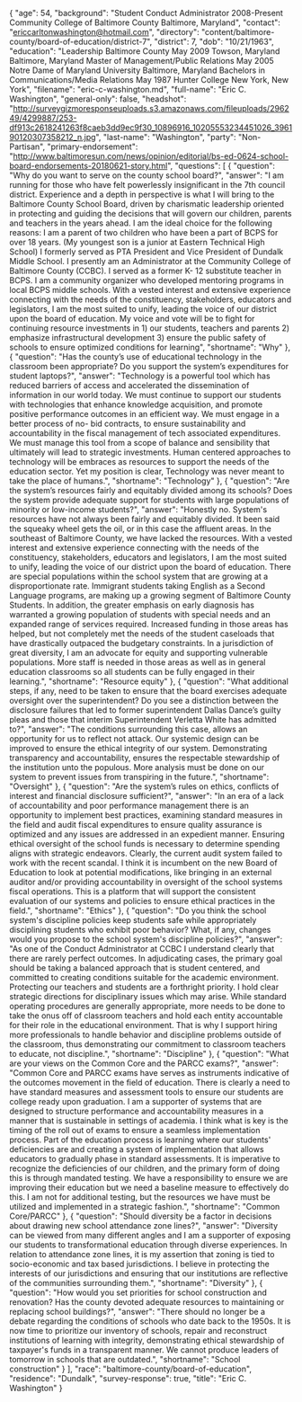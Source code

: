 {
  "age": 54,
  "background": "Student Conduct Administrator 2008-Present Community College of Baltimore County Baltimore, Maryland",
  "contact": "ericcarltonwashington@hotmail.com",
  "directory": "content/baltimore-county/board-of-education/district-7",
  "district": 7,
  "dob": "10/21/1963",
  "education": "Leadership Baltimore County May 2009 Towson, Maryland Baltimore, Maryland Master of Management/Public Relations May 2005 Notre Dame of Maryland University Baltimore, Maryland Bachelors in Communications/Media Relations May 1987 Hunter College New York, New York",
  "filename": "eric-c-washington.md",
  "full-name": "Eric C. Washington",
  "general-only": false,
  "headshot": "http://surveygizmoresponseuploads.s3.amazonaws.com/fileuploads/296249/4299887/253-df913c2618241263f8caeb3dd9ec9f30_10896916_10205553234451026_396190120307358212_n.jpg",
  "last-name": "Washington",
  "party": "Non-Partisan",
  "primary-endorsement": "http://www.baltimoresun.com/news/opinion/editorial/bs-ed-0624-school-board-endorsements-20180621-story.html",
  "questions": [
    {
      "question": "Why do you want to serve on the county school board?",
      "answer": "I am running for those who have felt powerlessly insignificant in the 7th council district.   Experience and a depth in perspective is what I will bring to the Baltimore County School Board, driven by charismatic leadership oriented in protecting and guiding the decisions that will govern our children, parents and teachers in the years ahead. I am the ideal choice for the following reasons:  I am a parent of two children who have been a part of BCPS for over 18 years. (My youngest son is a junior at Eastern Technical High School) I formerly served as PTA President and Vice President of Dundalk Middle School. I presently am an Administrator at the Community College of Baltimore County (CCBC). I served as a former K- 12 substitute teacher in BCPS. I am a community organizer who developed mentoring programs in local BCPS middle schools.  With a vested interest and extensive experience connecting with the needs of the constituency, stakeholders, educators and legislators, I am the most suited to unify, leading the voice of our district upon the board of education. My voice and vote will be to fight for continuing resource investments in 1) our students, teachers and parents 2) emphasize infrastructural development 3) ensure the public safety of schools to ensure optimized conditions for learning",
      "shortname": "Why"
    },
    {
      "question": "Has the county’s use of educational technology in the classroom been appropriate? Do you support the system’s expenditures for student laptops?",
      "answer": "Technology is a powerful tool which has reduced barriers of access and accelerated the dissemination of information in our world today. We must continue to support our students with technologies that enhance knowledge acquisition, and promote positive performance outcomes in an efficient way.  We must engage in a better process of no- bid contracts, to ensure sustainability and accountability in the fiscal management of tech associated expenditures. We must manage this tool from a scope of balance and sensibility that ultimately will lead to strategic investments.  Human centered approaches to technology will be embraces as resources to support the needs of the education sector. Yet my position is clear, Technology was never meant to take the place of humans.",
      "shortname": "Technology"
    },
    {
      "question": "Are the system’s resources fairly and equitably divided among its schools? Does the system provide adequate support for students with large populations of minority or low-income students?",
      "answer": "Honestly no.  System's resources have not always been fairly and equitably divided. It been said the squeaky wheel gets the oil, or in this case the affluent areas.  In the southeast of Baltimore County, we have lacked the resources. With a vested interest and extensive experience connecting with the needs of the constituency, stakeholders, educators and legislators, I am the most suited to unify, leading the voice of our district upon the board of education.   There are special populations within the school system that are growing at a disproportionate rate. Immigrant students taking English as a Second Language programs, are making up a growing segment of Baltimore County Students. In addition, the greater emphasis on early diagnosis has warranted a growing population of students with special needs and an expanded range of services required. Increased funding in those areas has helped, but not completely met the needs of the student caseloads that have drastically outpaced the budgetary constraints. In a jurisdiction of great diversity, I am an advocate for equity and supporting vulnerable populations. More staff is needed in those areas as well as in general education classrooms so all students can be fully engaged in their learning.",
      "shortname": "Resource equity"
    },
    {
      "question": "What additional steps, if any, need to be taken to ensure that the board exercises adequate oversight over the superintendent? Do you see a distinction between the disclosure failures that led to former superintendent Dallas Dance’s guilty pleas and those that interim Superintendent Verletta White has admitted to?",
      "answer": "The conditions surrounding this case, allows an opportunity for us to reflect not attack. Our systemic design can be improved to ensure the ethical integrity of our system.  Demonstrating transparency and accountability, ensures the respectable stewardship of the institution unto the populous. More analysis must be done on our system to prevent issues from transpiring in the future.",
      "shortname": "Oversight"
    },
    {
      "question": "Are the system’s rules on ethics, conflicts of interest and financial disclosure sufficient?",
      "answer": "In an era of a lack of accountability and poor performance management there is an opportunity to implement best practices, examining standard measures in the field and audit fiscal expenditures to ensure quality assurance is optimized and any issues are addressed in an expedient manner. Ensuring ethical oversight of the school funds is necessary to determine spending aligns with strategic endeavors. Clearly, the current audit system failed to work with the recent scandal. I think it is incumbent on the new Board of Education to look at potential modifications, like bringing in an external auditor and/or providing accountability in oversight of the school systems fiscal operations. This is a platform that will support the consistent evaluation of our systems and policies to ensure ethical practices in the field.",
      "shortname": "Ethics"
    },
    {
      "question": "Do you think the school system's discipline policies keep students safe while appropriately disciplining students who exhibit poor behavior? What, if any, changes would you propose to the school system's discipline policies?",
      "answer": "As one of the Conduct Administrator at CCBC I understand clearly that there are rarely perfect outcomes.  In adjudicating cases, the primary goal should be taking a balanced approach that is student centered, and committed to creating conditions suitable for the academic environment. Protecting our teachers and students are a forthright priority.  I hold clear strategic directions for disciplinary issues which may arise. While standard operating procedures are generally appropriate, more needs to be done to take the onus off of classroom teachers and hold each entity accountable for their role in the educational environment. That is why I support hiring more professionals to handle behavior and discipline problems outside of the classroom, thus demonstrating our commitment to classroom teachers to educate, not discipline.",
      "shortname": "Discipline"
    },
    {
      "question": "What are your views on the Common Core and the PARCC exams?",
      "answer": "Common Core and PARCC exams have serves as instruments indicative of the outcomes movement in the field of education. There is clearly a need to have standard measures and assessment tools to ensure our students are college ready upon graduation. I am a supporter of systems that are designed to structure performance and accountability measures in a manner that is sustainable in settings of academia. I think what is key is the timing of the roll out of exams to ensure a seamless implementation process. Part of the education process is learning where our students' deficiencies are and creating a system of implementation that allows educators to gradually phase in standard assessments. It is imperative to recognize the deficiencies of our children, and the primary form of doing this is through mandated testing. We have a responsibility to ensure we are improving their education but we need a baseline measure to effectively do this. I am not for additional testing, but the resources we have must be utilized and implemented in a strategic fashion.",
      "shortname": "Common Core/PARCC"
    },
    {
      "question": "Should diversity be a factor in decisions about drawing new school attendance zone lines?",
      "answer": "Diversity can be viewed from many different angles and I am a supporter of exposing our students to transformational education through diverse experiences. In relation to attendance zone lines, it is my assertion that zoning is tied to socio-economic and tax based jurisdictions. I believe in protecting the interests of our jurisdictions and ensuring that our institutions are reflective of the communities surrounding them.",
      "shortname": "Diversity"
    },
    {
      "question": "How would you set priorities for school construction and renovation? Has the county devoted adequate resources to maintaining or replacing school buildings?",
      "answer": "There should no longer be a debate regarding the conditions of schools who date back to the 1950s.   It is now time to prioritize our inventory of schools, repair and reconstruct institutions of learning with integrity, demonstrating ethical stewardship of taxpayer's funds in a transparent manner. We cannot produce leaders of tomorrow in schools that are outdated.",
      "shortname": "School construction"
    }
  ],
  "race": "baltimore-county/board-of-education",
  "residence": "Dundalk",
  "survey-response": true,
  "title": "Eric C. Washington"
}
